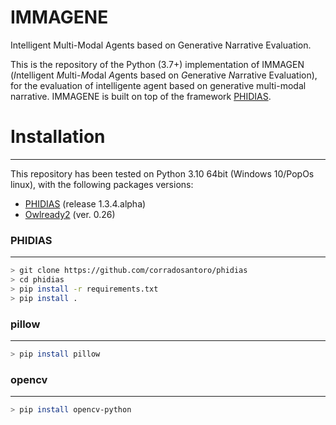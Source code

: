 # IMMAGENE
Intelligent Multi-Modal Agents based on Generative Narrative Evaluation.

This is the repository of the Python (3.7+) implementation of IMMAGEN (*I*ntelligent *M*ulti-*M*odal *A*gents based on *G*enerative *N*arrative Evaluation), 
for the evaluation of intelligente agent based on generative multi-modal narrative. IMMAGENE is built on top of the framework [PHIDIAS](https://ceur-ws.org/Vol-2502/paper5.pdf).


# Installation

---------------

This repository has been tested on Python 3.10 64bit (Windows 10/PopOs linux), with the following packages versions:

* [PHIDIAS](https://github.com/corradosantoro/phidias) (release 1.3.4.alpha) 
* [Owlready2](https://pypi.org/project/Owlready2/) (ver. 0.26)


### PHIDIAS

---------------

```sh
> git clone https://github.com/corradosantoro/phidias
> cd phidias
> pip install -r requirements.txt
> pip install .
```


### pillow

---------------

```sh
> pip install pillow
```

### opencv

---------------

```sh
> pip install opencv-python
```
